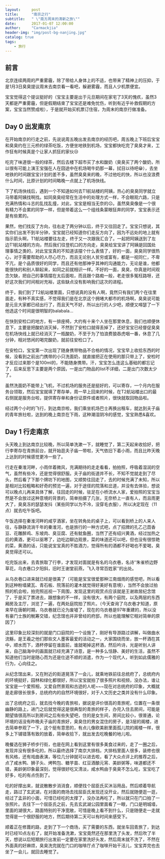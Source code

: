 ```yaml
---
layout:     post
title:      "南京之行"
subtitle:   " \"南方周末的清新之旅\""
date:       2017-01-07 12:00:00
author:     "Carmackjia"
header-img: "img/post-bg-nanjing.jpg"
catalog: true
tags:
    - 旅行
---
```


## 前言

北京连续两周的严重雾霾，除了带给人身体上的不适，也带来了精神上的压抑，于是1月3日臭臭提议周末去南京看一看吧，躲避雾霾，而且人少机票便宜。

宝宝觉得这个提议挺好的（宝宝主要是出于元旦期间在家宅了3天的愧疚，虽然3天都是严重雾霾，但是假期结束了宝宝还是难免忧伤，听到有近乎补救假期的方案，宝宝当然赞成啦），于是就开始买机票订住宿，为周末的南京行做准备。

## Day 0 出发南京

在开始南京的行走之前，先说说周五晚出发去南京的经历吧，周五晚上下班后宝宝和臭臭约在三元桥的绿茶吃饭，方便坐地铁到机场，宝宝都快吃完了臭臭才来，工作狂有时候真是个让家人抓狂的家伙😒

吃完了味道很一般的绿茶，然后去楼下超市买了水和酸奶（臭臭买了两个酸奶，所以很有可能上演王宝强在人在囧途中在机场喝牛奶那一幕，拭目以待吧😁），去坐地铁的时间跟宝宝计划的差不多，虽然臭臭来的晚，不过他吃的快，所以也没浪费什么时间，比原计划的时间略晚一点就上了机场快线。

下了机场快线后，遇到一个不知道如何去T1航站楼的阿姨，热心的臭臭同学就立马带着阿姨找啊找。如同臭臭经常在生活中的处理方式一样，不会眼观六路，只是充满热情和斗志的乱找乱撞，对此，宝宝是相当无奈的☹️。虽然臭臭像是一个很有精力不会累的同学一样，但是带着这么一个组线条蒙眼狂奔的同学，宝宝表示还是有些累的。

果然，他们找反了方向，往右走了两分钟以后，终于又往回走了。宝宝只想说，其实你们出发不到半分钟，宝宝就已经知道你们走反方向了，因为不远处的地上就有指示箭头啊，T1航站楼要往左走，终于又一次跟我汇合了。一起把阿姨送到了左边T1航站楼的方向，然后我们往登机口的方向走，臭臭给宝宝讲了阿姨是回国处理事情之类的，对此宝宝真的不知道该摆个什么表情了，好的一面，臭臭同学很热心，对于需要帮助的人尽心尽力，而且无论别人贫穷或富有，都是一视同仁，不卑不亢，是个品质很好的同学，而且还有他那神乎其神的沟通能力，无论是谁，他都能很快的和别人聊起来，如同之前就相识一样。不好的一面，臭臭，你真是时间观念欠缺，把自己的事情摆在太后面啦，而且跟个路痴一般，老走很多冤枉路呀，还好这次我们时间相对充裕，这些缺点没有影响我们这次的进程。

终于，我们到了T2航站楼里面，只想说真的没有人啊，竟然只有我们两个在往里面走，有种不真实感，不觉得我们是在北京这个拥堵大都市的机场啊，臭臭说可能是元旦大家都已经出行了，而且天气不好，所以出行的人少吧，顺便又嘚瑟了一下他选这个时间是很明智的balabala...

在快到安检口的地方，有一排座椅，大约有十来个人坐在那里休息，我们也顺便休息下，主要是把酸奶消灭掉，不然到了安检口就得丢掉了，还好宝宝已经督促臭臭在机场快线上就已经消灭了一瓶酸奶，不至于为了怕浪费狼吞虎咽一番，休息了几分钟，相对悠闲的喝完酸奶，就前往安检口了。

在安检口，宝宝第一次出现了随身携带物品不合格的情况，宝宝早上收拾东西的时候，没看到之前出门携带的小只洗面奶，就直接把正在使用的那只带上了，安检时才反应过来那个是100ml的，不能随身携带。汗，宝宝怎么连这么基础的都忘记了，后来反思下主要是两个原因，一是出门物品的list不详细，二是出门次数太少了。

虽然洗面奶不能带上飞机，不过机场的服务还是挺好的，可以寄存，一个月内在服务台领取，然后宝宝就填了寄存单，周一早上回来的时候，在T2航站楼出口的最右侧就是服务台啦，提供寄存单和身份证原件或者照片，很快就取回物品啦。

经过两个小时的飞行，到达南京啦，我们乘坐机场巴士再换出租车，就达到夫子庙的青年旅社啦，达到的晚上南京在下雨，这种潮湿阴冷的感觉，宝宝熟悉&喜欢。


## Day 1 行走南京

头天晚上到达南京比较晚，所以简单洗漱一下，就睡觉了，第二天起来收拾好，把行李寄存在青旅前台，就开始逛夫子庙一带啦，天气依旧下着小雨，而且比昨天晚上达到的时候感觉更冷一些了。

行走在秦淮河畔，小雨伴着微风，充满期待的走走看看，拍拍照，呼吸着湿润的空气，虽然有些冷，还是觉得很舒服。夫子庙的街道并不长，不知不觉就走到了尽头，然后看了下那个牌坊下的地图，又顺势往回走了，去的时候充满了未知，所以是相对比较粗略和好奇的预览一遍，对于途径的院落和岔道，并没有去体验，想说可以晚点儿再来具体了解，往回走的时候，驻足在小桥流水人家，爱拍照的宝宝当然是不会放过这种意境的背景的，简单拍摄了几张，无奈桥上一直有人，而且雨更大了，臭臭冻的瑟瑟发抖（某些同学以为不冷，没穿毛衣服），所以决定现在（11点）就去吃午饭吧。

午饭选择在秦淮河畔的咸亨酒家，坐在转角处的桌子上，可以看到桥上的人来人往，与静静流淌千年的秦淮河，也是旅行的一种方式吧，点了招牌的孔乙己茴香豆、花雕醉鸡、东坡肉、臭豆腐、还有鱿鱼圈，当然了还有绍兴黄酒，经过加热之后的黄酒，更可以驱寒了，边吃边聊边观景，菜的味道还可以吧，但也没有很惊艳的菜，黄酒的话，只能说宝宝真的不胜酒力，觉得所有的酒都不好喝也不爱喝，臭臭觉得还可以。
             
吃完饭出来，去青旅取了行李，才发现对面就是有名的乌衣巷，名诗‘‘朱雀桥边野草花，乌衣巷口夕阳斜，旧时王谢堂前燕，飞入寻常百姓家’’的出处。

从乌衣巷口进来就已经是很美了（可能是宝宝很爱那种江南烟雨的感觉吧，所以看到这种粉墙黛瓦、青石板、院落前的灌木就觉得好美好有意境），当然不会放过拍照的机会啦，拍完照巡视一下周围，发现这里的观赏点应该就是王谢故居纪念馆了，于是买了票进去，跟想象的不一样，没有很大，有两个庭院，以及两层的东西厢房及主厅，浏览了一遍，在两处庭院拍了照片。（今天查询了乌衣巷才知道，原来早在唐朝时期，乌衣巷就已沦为废墟了，现在的乌衣巷是97年重建的，所以没有豪门士族的觥筹交错，纪念馆也并非曾经的府邸，所以也能理解它相对简单的原因了）

这里印象比较深刻的就是门口庭院的一个设施了，刚好有导游路过讲解，叫做曲水流觞，是王羲之他们那些文人墨客最爱的活动之一，大家围绕而坐，放一杯酒在其中，顺水而下，酒杯停留在谁面前，谁就喝掉这杯酒，然后吟诗，光是听别人讲来，自己脑海中的画面就已经充满了诗意，是一种多么恬静、美好的生活，虽然不知道他们当时是随心而为还是仕途不顺的消遣，作为一个现代人，听到如此儒雅的行为，心向往之。

从纪念馆出来，又在附近的街道晃荡了一会儿，就乘地铁前往总统府了，总统府内的环境挺好，园林和绿化都很好，所以宝宝就拍了很多照片和视频，没办法，谁让宝宝是一个爱照相，又爱自然景观和古迹的人呢~~~现在对总统府的印象，大概就是走廊很长很多，总统府内的自然环境很好，对于人文历史之类并没有什么印象。

出了总统府之后，就去找今晚的青旅啦，据说是评价很高的青旅呢，位置在一条很幽静的路上，进门之后就觉得这是很典型的青旅的样子，办完入住去房间，可能是期望值很高所以到房间之后有些失望吧，住的是女生间，房间比较小，很普通，论环境的话没有昨晚夫子庙的青旅好，臭臭住的男女混住的房子，是3层的阁楼，进去简单参观了一下，这个挺有意思的，有点儿像欧美剧里面孤儿院的阁楼一样，很多上下铺错落有致的放着，简单收拾下，就出发去吃晚餐的地儿啦。

晚餐选在狮子桥步行街，也是在网上看到这里有很多美食过来的，走了一圈之后，发现并没有很多吃的，所以最终选择了南京大排档，大排档里面人很多，装修也很有风格，还有戏曲表演，等位几分钟就可以进去啦，看了大众点评上的推荐之后，点了咸水鸭、狮子头、烤鸭包、糖芋苗、红豆酒酿元宵、美龄粥等，味道都还不错，美龄粥印象最深刻，觉得很好吃又清淡，咸水鸭由于臭臭不怎么吃，宝宝吃了好多，吃的有点伤到了。

吃的好撑出来，就说散散步消消食，顺便找个屈臣氏买沐浴用品，然后顺着导航走，路过了玄武湖，在对面的商场去找屈臣氏发现还没开业，然后就随便逛一逛，经过了孟非的小面，可惜已经吃的太撑了，没办法再吃了，所以就只在门口拍了一张照片。去往下一个屈臣氏之前，先去玄武湖公园里面看了一眼，门口是明城墙，里面的湖很大，路面特别的干净宽敞，可惜是晚上看不到什么，只是随便走一走就觉得是一个很舒服的地方，然后期待第二天可以有时间来感受下。

顺着正在修葺的路，走到了下一个商场，买了需要的东西，就坐车回青旅了，到达时已经10点左右了，就开始准备洗漱，宝宝竟然还在那里洗了头发，然后吹了半天，想说以后短期旅行出发前一定要在家里洗好头发，然后周末就不洗了，不然在外面真的好麻烦，臭臭洗完就在门口的咖啡厅点了咖啡开始干活儿，宝宝弄完也去坐了一会儿，就回去睡觉了。

